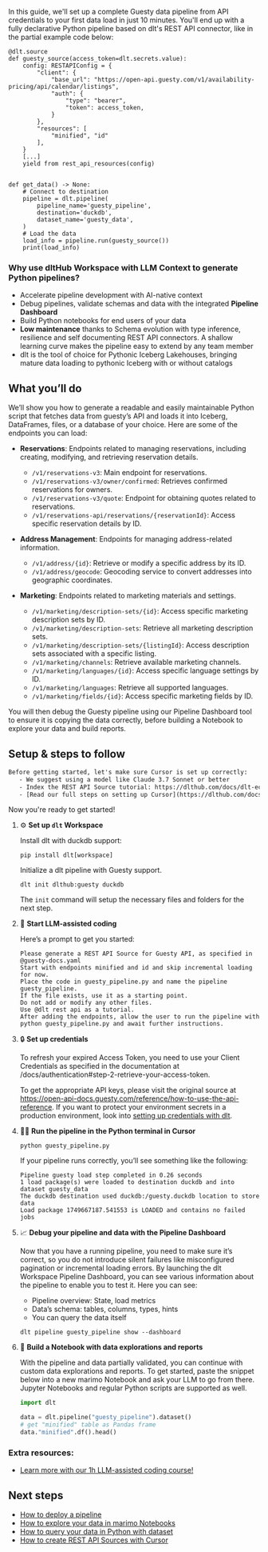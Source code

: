 In this guide, we'll set up a complete Guesty data pipeline from API credentials to your first data load in just 10 minutes. You'll end up with a fully declarative Python pipeline based on dlt's REST API connector, like in the partial example code below:

```python-outcome
@dlt.source
def guesty_source(access_token=dlt.secrets.value):
    config: RESTAPIConfig = {
        "client": {
            "base_url": "https://open-api.guesty.com/v1/availability-pricing/api/calendar/listings",
            "auth": {
                "type": "bearer",
                "token": access_token,
            }
        },
        "resources": [
            "minified", "id"
        ],
    }
    [...]
    yield from rest_api_resources(config)


def get_data() -> None:
    # Connect to destination
    pipeline = dlt.pipeline(
        pipeline_name='guesty_pipeline',
        destination='duckdb',
        dataset_name='guesty_data', 
    )
    # Load the data
    load_info = pipeline.run(guesty_source())
    print(load_info) 
```

### Why use dltHub Workspace with LLM Context to generate Python pipelines?

- Accelerate pipeline development with AI-native context
- Debug pipelines, validate schemas and data with the integrated **Pipeline Dashboard**
- Build Python notebooks for end users of your data
- **Low maintenance** thanks to Schema evolution with type inference, resilience and self documenting REST API connectors. A shallow learning curve makes the pipeline easy to extend by any team member
- dlt is the tool of choice for Pythonic Iceberg Lakehouses, bringing mature data loading to pythonic Iceberg with or without catalogs

## What you’ll do

We’ll show you how to generate a readable and easily maintainable Python script that fetches data from guesty’s API and loads it into Iceberg, DataFrames, files, or a database of your choice. Here are some of the endpoints you can load:

- **Reservations**: Endpoints related to managing reservations, including creating, modifying, and retrieving reservation details.
  - `/v1/reservations-v3`: Main endpoint for reservations.
  - `/v1/reservations-v3/owner/confirmed`: Retrieves confirmed reservations for owners.
  - `/v1/reservations-v3/quote`: Endpoint for obtaining quotes related to reservations.
  - `/v1/reservations-api/reservations/{reservationId}`: Access specific reservation details by ID.

- **Address Management**: Endpoints for managing address-related information.
  - `/v1/address/{id}`: Retrieve or modify a specific address by its ID.
  - `/v1/address/geocode`: Geocoding service to convert addresses into geographic coordinates.

- **Marketing**: Endpoints related to marketing materials and settings.
  - `/v1/marketing/description-sets/{id}`: Access specific marketing description sets by ID.
  - `/v1/marketing/description-sets`: Retrieve all marketing description sets.
  - `/v1/marketing/description-sets/{listingId}`: Access description sets associated with a specific listing.
  - `/v1/marketing/channels`: Retrieve available marketing channels.
  - `/v1/marketing/languages/{id}`: Access specific language settings by ID.
  - `/v1/marketing/languages`: Retrieve all supported languages.
  - `/v1/marketing/fields/{id}`: Access specific marketing fields by ID.

You will then debug the Guesty pipeline using our Pipeline Dashboard tool to ensure it is copying the data correctly, before building a Notebook to explore your data and build reports.

## Setup & steps to follow

```default
Before getting started, let's make sure Cursor is set up correctly:
   - We suggest using a model like Claude 3.7 Sonnet or better
   - Index the REST API Source tutorial: https://dlthub.com/docs/dlt-ecosystem/verified-sources/rest_api/ and add it to context as **@dlt rest api**
   - [Read our full steps on setting up Cursor](https://dlthub.com/docs/dlt-ecosystem/llm-tooling/cursor-restapi#23-configuring-cursor-with-documentation)
```

Now you're ready to get started!

1. ⚙️ **Set up `dlt` Workspace**
    
    Install dlt with duckdb support:
    ```shell
    pip install dlt[workspace]
    ```

    Initialize a dlt pipeline with Guesty support.
    ```shell
    dlt init dlthub:guesty duckdb
    ```

    The `init` command will setup the necessary files and folders for the next step.
    
2. 🤠 **Start LLM-assisted coding**
    
    Here’s a prompt to get you started:
    
    ```prompt
    Please generate a REST API Source for Guesty API, as specified in @guesty-docs.yaml 
    Start with endpoints minified and id and skip incremental loading for now. 
    Place the code in guesty_pipeline.py and name the pipeline guesty_pipeline. 
    If the file exists, use it as a starting point. 
    Do not add or modify any other files. 
    Use @dlt rest api as a tutorial. 
    After adding the endpoints, allow the user to run the pipeline with python guesty_pipeline.py and await further instructions.
    ```

    
3. 🔒 **Set up credentials** 
    
    To refresh your expired Access Token, you need to use your Client Credentials as specified in the documentation at /docs/authentication#step-2-retrieve-your-access-token.
    
    To get the appropriate API keys, please visit the original source at https://open-api-docs.guesty.com/reference/how-to-use-the-api-reference.
    If you want to protect your environment secrets in a production environment, look into [setting up credentials with dlt](https://dlthub.com/docs/walkthroughs/add_credentials).
    
4. 🏃‍♀️ **Run the pipeline in the Python terminal in Cursor**
    
    ```shell
    python guesty_pipeline.py
    ```
    
    If your pipeline runs correctly, you’ll see something like the following:
    
    ```shell
    Pipeline guesty load step completed in 0.26 seconds
    1 load package(s) were loaded to destination duckdb and into dataset guesty_data
    The duckdb destination used duckdb:/guesty.duckdb location to store data
    Load package 1749667187.541553 is LOADED and contains no failed jobs
    ```
    
5. 📈 **Debug your pipeline and data with the Pipeline Dashboard**

    Now that you have a running pipeline, you need to make sure it’s correct, so you do not introduce silent failures like misconfigured pagination or incremental loading errors. By launching the dlt Workspace Pipeline Dashboard, you can see various information about the pipeline to enable you to test it. Here you can see:
    - Pipeline overview: State, load metrics
    - Data’s schema: tables, columns, types, hints
    - You can query the data itself
    
    ```shell
    dlt pipeline guesty_pipeline show --dashboard
    ```
    
6. 🐍 **Build a Notebook with data explorations and reports**

    With the pipeline and data partially validated, you can continue with custom data explorations and reports. To get started, paste the snippet below into a new marimo Notebook and ask your LLM to go from there. Jupyter Notebooks and regular Python scripts are supported as well.

    
    ```python
    import dlt

   data = dlt.pipeline("guesty_pipeline").dataset()
   # get "minified" table as Pandas frame
   data."minified".df().head()
    ```

### Extra resources:

- [Learn more with our 1h LLM-assisted coding course!](https://www.youtube.com/watch?v=GGid70rnJuM)

## Next steps

- [How to deploy a pipeline](https://dlthub.com/docs/walkthroughs/deploy-a-pipeline)
- [How to explore your data in marimo Notebooks](https://dlthub.com/docs/general-usage/dataset-access/marimo)
- [How to query your data in Python with dataset](https://dlthub.com/docs/general-usage/dataset-access/dataset)
- [How to create REST API Sources with Cursor](https://dlthub.com/docs/dlt-ecosystem/llm-tooling/cursor-restapi)
